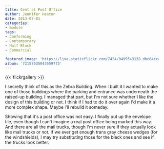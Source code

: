 ```yaml
---
title: Central Post Office
author: Jennifer Heaton
date: 2013-07-01
categories:
- module
tags:
- Conforming
- Contemporary
- Half Block
- Commercial

featured_image: 'https://live.staticflickr.com/7424/9499543138_dbc84ccc2f_z.jpg'
album: '72157635043659773'
---
```


{{< flickrgallery >}}

I secretly think of this as the Zebra Building. When I built it I wanted to make one of those buildings where the parking and entrance was underneath the raised-up building. I managed that part, but I'm not sure whether I like the design of this building or not. I think if I had to do it over again I'd make it a more complex shape. Maybe I'll rebuild it someday.

Showing that it's a post office was not easy. I finally put up the envelope tile, even though I can't imagine a real post office being marked this way. And there are all the mail trucks, though I'm never sure if they actually look like mail trucks or not. If we ever get enough trans gray cheese wedges (for the windshields), I may try substituting those for the black ones and see if the trucks look better.
